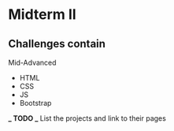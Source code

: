 # Midterm II

## Challenges contain

Mid-Advanced

- HTML
- CSS
- JS
- Bootstrap

**_ TODO _** List the projects and link to their pages
